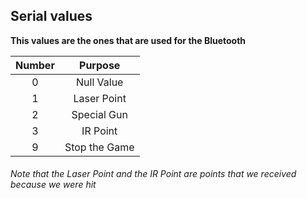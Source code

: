 ## Serial values

**This values are the ones that are used for the Bluetooth** 

|  Number |       Purpose     |
|:-------:|:-----------------:|
|    0    |     Null Value    |
|    1    |     Laser Point   |   
|    2    |     Special Gun   |    
|    3    |     IR Point      |
|    9    |   Stop the Game   |

###### Note that the Laser Point and the IR Point are points that we received because we were hit

